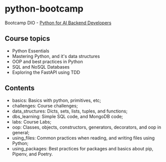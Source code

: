 # python-bootcamp
Bootcamp DIO - [Python for AI Backend Developers](https://web.dio.me/track/coding-future-vivo-python-ai-backend-developer)

## Course topics

- Python Essentials
- Mastering Python, and it's data structures
- OOP and best practices in Python
- SQL and NoSQL Databases
- Exploring the FastAPI using TDD

## Contents

- basics: Basics with python, primitives, etc;
- challenges: Course challenges;
- data_structures: Dicts, sets, lists, tuples, and functions;
- dbs_learning: Simple SQL code, and MongoDB code;
- labs: Course Labs;
- oop: Classes, objects, constructors, generators, decorators, and oop in general;
- using_files: Common practices when reading, and writing files using Python;
- using_packages: Best practices for packages and basics about pip, Pipenv, and Poetry.